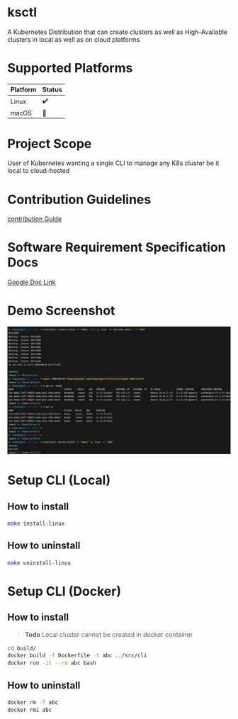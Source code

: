 # ksctl

A Kubernetes Distribution that can create clusters as well as High-Available clusters in local as well as on cloud platforms

# Supported Platforms

Platform | Status
--|--
Linux | :heavy_check_mark:
macOS | :wrench:

# Project Scope

User of Kubernetes wanting a single CLI to manage any K8s cluster be it local to cloud-hosted  

# Contribution Guidelines
[contribution Guide](CONTRIBUTION-GUIDE.md)

# Software Requirement Specification Docs

[Google Doc Link](https://docs.google.com/document/d/1qLGcJly0qWK0dnno6tKXUsm3dd_BpyKl7oi7PLqi6J0/edit?usp=sharing)

# Demo Screenshot

![CoverImage](./CoverImage.png)

# Setup CLI (Local)
## How to install
```zsh
make install-linux
```

## How to uninstall

```zsh
make uninstall-linux
```

# Setup CLI (Docker)
## How to install

> **Todo**
> Local cluster cannot be created in docker container

```zsh
cd build/
docker build -f Dockerfile -t abc ../src/cli
docker run -it --rm abc bash
```

## How to uninstall

```zsh
docker rm -f abc
docker rmi abc
```